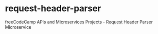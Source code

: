 # request-header-parser
freeCodeCamp APIs and Microservices Projects - Request Header Parser Microservice
